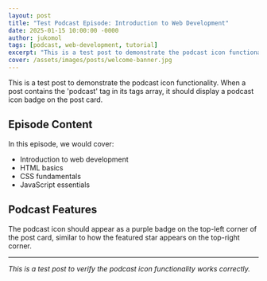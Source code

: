 ```yaml
---
layout: post
title: "Test Podcast Episode: Introduction to Web Development"
date: 2025-01-15 10:00:00 -0000
author: jukomol
tags: [podcast, web-development, tutorial]
excerpt: "This is a test post to demonstrate the podcast icon functionality. When a post contains the 'podcast' tag, it should display a podcast icon badge."
cover: /assets/images/posts/welcome-banner.jpg
---
```


This is a test post to demonstrate the podcast icon functionality. When a post contains the 'podcast' tag in its tags array, it should display a podcast icon badge on the post card.

## Episode Content

In this episode, we would cover:

- Introduction to web development
- HTML basics
- CSS fundamentals
- JavaScript essentials

## Podcast Features

The podcast icon should appear as a purple badge on the top-left corner of the post card, similar to how the featured star appears on the top-right corner.

---

*This is a test post to verify the podcast icon functionality works correctly.*